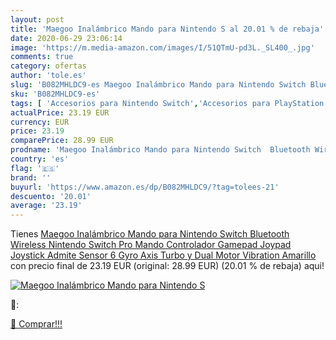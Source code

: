 ```yaml
---
layout: post
title: 'Maegoo Inalámbrico Mando para Nintendo S al 20.01 % de rebaja'
date: 2020-06-29 23:06:14
image: 'https://m.media-amazon.com/images/I/51QTmU-pd3L._SL400_.jpg'
comments: true
category: ofertas
author: 'tole.es'
slug: 'B082MHLDC9-es Maegoo Inalámbrico Mando para Nintendo Switch Bluetooth...'
sku: 'B082MHLDC9-es'
tags: [ 'Accesorios para Nintendo Switch','Accesorios para PlayStation 3','Accesorios para PlayStation 4','Accesorios para Xbox One','Auriculares gaming con micrófono para PlayStation 4','Auriculares gaming para Nintendo Switch','Auriculares gaming para PlayStation 3','Auriculares gaming para Xbox One','Hardware y juegos para Nintendo Switch','Hardware y juegos para PlayStation 3','Hardware y juegos para PlayStation 4','Hardware y juegos para Xbox One','Juegos para Nintendo Switch','Sistemas precursores y micro consolas','Videojuegos', ]
actualPrice: 23.19 EUR
currency: EUR
price: 23.19
comparePrice: 28.99 EUR
prodname: 'Maegoo Inalámbrico Mando para Nintendo Switch  Bluetooth Wireless Nintendo Switch Pro Mando Controlador Gamepad Joypad Joystick Admite Sensor 6 Gyro Axis  Turbo y Dual Motor Vibration  Amarillo '
country: 'es'
flag: '🇪🇸'
brand: ''
buyurl: 'https://www.amazon.es/dp/B082MHLDC9/?tag=tolees-21'
descuento: '20.01'
average: '23.19'
---
```


Tienes [Maegoo Inalámbrico Mando para Nintendo Switch  Bluetooth Wireless Nintendo Switch Pro Mando Controlador Gamepad Joypad Joystick Admite Sensor 6 Gyro Axis  Turbo y Dual Motor Vibration  Amarillo ](https://www.amazon.es/dp/B082MHLDC9/?tag=tolees-21) con precio final de  23.19 EUR (original: 28.99 EUR) (20.01 %  de rebaja) aqui!

[![Maegoo Inalámbrico Mando para Nintendo S](https://m.media-amazon.com/images/I/51QTmU-pd3L._SL400_.jpg)](https://www.amazon.es/dp/B082MHLDC9/?tag=tolees-21)

🔎:


[🛒 Comprar!!!](https://www.amazon.es/dp/B082MHLDC9/?tag=tolees-21)
